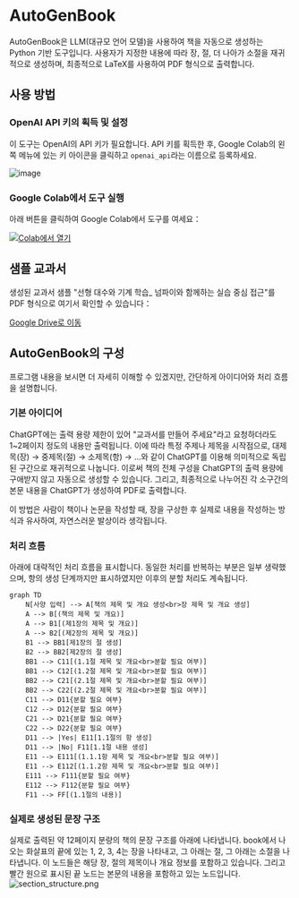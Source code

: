 # AutoGenBook
AutoGenBook은 LLM(대규모 언어 모델)을 사용하여 책을 자동으로 생성하는 Python 기반 도구입니다. 사용자가 지정한 내용에 따라 장, 절, 더 나아가 소절을 재귀적으로 생성하며, 최종적으로 LaTeX를 사용하여 PDF 형식으로 출력합니다.

## 사용 방법

### OpenAI API 키의 획득 및 설정

이 도구는 OpenAI의 API 키가 필요합니다. API 키를 획득한 후, Google Colab의 왼쪽 메뉴에 있는 키 아이콘을 클릭하고 `openai_api`라는 이름으로 등록하세요.

![image](https://github.com/user-attachments/assets/64e3ad1b-9eb9-4746-8485-e3318e269573)

### Google Colab에서 도구 실행

아래 버튼을 클릭하여 Google Colab에서 도구를 여세요：

[![Colab에서 열기](https://colab.research.google.com/assets/colab-badge.svg)](https://colab.research.google.com/github/hooked-on-mas/AutoGenBook/blob/main/AutoGenBookKR.ipynb)

## 샘플 교과서

생성된 교과서 샘플 "선형 대수와 기계 학습_ 넘파이와 함께하는 실습 중심 접근"를 PDF 형식으로 여기서 확인할 수 있습니다：

[Google Drive로 이동](https://drive.google.com/file/d/1KudNpRv7AnPx7ympcGfBSiaB3SJTHk0u/view?usp=sharing)

## AutoGenBook의 구성

프로그램 내용을 보시면 더 자세히 이해할 수 있겠지만, 간단하게 아이디어와 처리 흐름을 설명합니다.

### 기본 아이디어

ChatGPT에는 출력 용량 제한이 있어 "교과서를 만들어 주세요"라고 요청하더라도 1~2페이지 정도의 내용만 출력됩니다.
이에 따라 특정 주제나 제목을 시작점으로, 대제목(장) → 중제목(절) → 소제목(항) → ...와 같이 ChatGPT를 이용해 의미적으로 독립된 구간으로 재귀적으로 나눕니다.
이로써 책의 전체 구성을 ChatGPT의 출력 용량에 구애받지 않고 자동으로 생성할 수 있습니다.
그리고, 최종적으로 나누어진 각 소구간의 본문 내용을 ChatGPT가 생성하여 PDF로 출력합니다.

이 방법은 사람이 책이나 논문을 작성할 때, 장을 구상한 후 실제로 내용을 작성하는 방식과 유사하여, 자연스러운 발상이라 생각됩니다.

### 처리 흐름

아래에 대략적인 처리 흐름을 표시합니다. 동일한 처리를 반복하는 부분은 일부 생략했으며, 항의 생성 단계까지만 표시하였지만 이후의 분할 처리도 계속됩니다.

```mermaid
graph TD
    N[사양 입력] --> A[책의 제목 및 개요 생성<br>장 제목 및 개요 생성]
    A --> B[(책의 제목 및 개요)]
    A --> B1[(제1장의 제목 및 개요)]
    A --> B2[(제2장의 제목 및 개요)]
    B1 --> BB1[제1장의 절 생성]
    B2 --> BB2[제2장의 절 생성]
    BB1 --> C11[(1.1절 제목 및 개요<br>분할 필요 여부)]
    BB1 --> C12[(1.2절 제목 및 개요<br>분할 필요 여부)]
    BB2 --> C21[(2.1절 제목 및 개요<br>분할 필요 여부)]
    BB2 --> C22[(2.2절 제목 및 개요<br>분할 필요 여부)]
    C11 --> D11{분할 필요 여부}
    C12 --> D12{분할 필요 여부}
    C21 --> D21{분할 필요 여부}
    C22 --> D22{분할 필요 여부}
    D11 --> |Yes| E11[1.1절의 항 생성]
    D11 --> |No| F11[1.1절 내용 생성] 
    E11 --> E111[(1.1.1항 제목 및 개요<br>분할 필요 여부)]
    E11 --> E112[(1.1.2항 제목 및 개요<br>분할 필요 여부)]
    E111 --> F111{분할 필요 여부}
    E112 --> F112{분할 필요 여부}
    F11 --> FF[(1.1절의 내용)]
```

### 실제로 생성된 문장 구조

실제로 출력된 약 12페이지 분량의 책의 문장 구조를 아래에 나타냅니다.
book에서 나오는 화살표의 끝에 있는 1, 2, 3, 4는 장을 나타내고, 그 아래는 절, 그 아래는 소절을 나타냅니다. 이 노드들은 해당 장, 절의 제목이나 개요 정보를 포함하고 있습니다.
그리고 빨간 원으로 표시된 끝 노드는 본문의 내용을 포함하고 있는 노드입니다.
![section_structure.png](https://qiita-image-store.s3.ap-northeast-1.amazonaws.com/0/178972/256d643c-fef6-3872-d894-ea2efd487932.png)